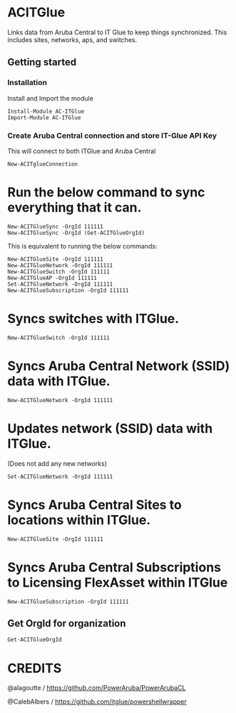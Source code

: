 # ACITGlue
Links data from Aruba Central to IT Glue to keep things synchronized.
This includes sites, networks, aps, and switches.

## Getting started

### Installation
Install and Import the module

```
Install-Module AC-ITGlue
Import-Module AC-ITGlue
```

### Create Aruba Central connection and store IT-Glue API Key
This will connect to both ITGlue and Aruba Central
```
New-ACITglueConnection
```

# Run the below command to sync everything that it can.
```
New-ACITGlueSync -OrgId 111111
New-ACITGlueSync -OrgId (Get-ACITGlueOrgId)
```
This is equivalent to running the below commands:

```
New-ACITGlueSite -OrgId 111111
New-ACITGlueNetwork -OrgId 111111
New-ACITGlueSwitch -OrgId 111111
New-ACITGlueAP -OrgId 111111
Set-ACITGlueNetwork -OrgId 111111
New-ACITGlueSubscription -OrgId 111111
```

# Syncs switches with ITGlue.
```
New-ACITGlueSwitch -OrgId 111111
```

# Syncs Aruba Central Network (SSID) data with ITGlue.
```
New-ACITGlueNetwork -OrgId 111111
```

# Updates network (SSID) data with ITGlue.
(Does not add any new networks)
```
Set-ACITGlueNetwork -OrgId 111111
```

# Syncs Aruba Central Sites to locations within ITGlue.
```
New-ACITGlueSite -OrgId 111111
```

# Syncs Aruba Central Subscriptions to Licensing FlexAsset within ITGlue
```
New-ACITGlueSubscription -OrgId 111111
```

## Get OrgId for organization
```
Get-ACITGlueOrgId 
```

# CREDITS
@alagoutte /  https://github.com/PowerAruba/PowerArubaCL

@CalebAlbers / https://github.com/itglue/powershellwrapper
